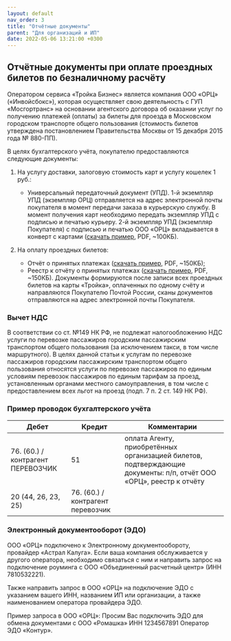 ```yaml
---
layout: default
nav_order: 3
title: "Отчётные документы"
parent: "Для организаций и ИП"
date: 2022-05-06 13:21:00 +0300
---
```


## Отчётные документы при оплате проездных билетов по безналичному расчёту

Оператором сервиса «Тройка Бизнес» является компания ООО «ОРЦ» («Инвойсбокс»), которая осуществляет
свою деятельность с ГУП «Мосгортранс» на основании агентского договора об оказании услуг по получению
платежей (оплаты) за билеты для проезда в Московском городском транспорте общего пользования (стоимость
билетов утверждена постановлением Правительства Москвы от 15 декабря 2015 года № 880-ПП).

В целях бухгалтерского учёта, покупателю предоставляются следующие документы:

1. На услугу доставки, залоговую стоимость карт и услугу кошелек 1 руб.:
   - Универсальный передаточный документ (УПД). 1-й экземпляр УПД (экземпляр ОРЦ) отправляется на адрес электронной почты
   покупателя в момент передачи заказа в курьерскую службу. В момент получения карт необходимо передать экземпляр УПД с
   подписью и печатью курьеру. 2-й экземпляр УПД (экземпляр Покупателя) с подписью и печатью ООО «ОРЦ» вкладывается в
   конверт с картами ([скачать пример](/assets/downloads/faq/sample_upd.pdf), PDF, ~100КБ).

2. На оплату проездных билетов:
   - Отчёт о принятых платежах ([скачать пример](/assets/downloads/faq/sample_report.pdf), PDF, ~150КБ);
   - Реестр к отчёту о принятых платежах  ([скачать пример](/assets/downloads/faq/sample_registry.pdf), PDF, ~150КБ). Документы формируются после записи всех проездных билетов на карты «Тройка», оплаченных по одному счёту и направляются Покупателю Почтой России, сканы документов отправляются на адрес электронной почты Покупателя. 

### Вычет НДС

В соответствии со ст. №149 НК РФ, не подлежат налогообложению НДС услуги по перевозке пассажиров
городским пассажирским транспортом общего пользования (за исключением такси, в том числе маршрутного). В целях данной
статьи к услугам по перевозке пассажиров городским пассажирским транспортом общего пользования относятся услуги по
перевозке пассажиров по единым условиям перевозок пассажиров по единым тарифам за проезд, установленным органами местного
самоуправления, в том числе с предоставлением всех льгот на проезд (подп. 7 п. 2 ст. 149 НК РФ).

### Пример проводок бухгалтерского учёта

| Дебет                             | Кредит                              | Комментарии                                                                                                        |
|-----------------------------------|-------------------------------------|--------------------------------------------------------------------------------------------------------------------|
| 76. (60.) / контрагент ПЕРЕВОЗЧИК | 51                                  | оплата Агенту, приобретённых организацией билетов, подтверждающие документы: п/п, отчёт ООО «ОРЦ», реестр к отчёту |
| 20 (44, 26, 23, 25)               | 76. (60.) / контрагент перевозчик   |                                                                                                                    |


### Электронный документооборот (ЭДО)

ООО «ОРЦ» подключено к Электронному документообороту, провайдер «Астрал Калуга». Если ваша компания обслуживается у другого
оператора, необходимо связаться с ним и направить запрос на подключение роуминга с ООО «Объединенный расчетный центр» (ИНН 7810532221).

Также направить запрос в ООО «ОРЦ» на подключение ЭДО с указанием вашего ИНН, названием ИП или организации, а также наименованием
оператора провайдера ЭДО.

Пример запроса в ООО «ОРЦ»: Просим Вас подключить ЭДО для обмена документами с ООО «Ромашка» ИНН 1234567891 Оператор ЭДО «Контур».


